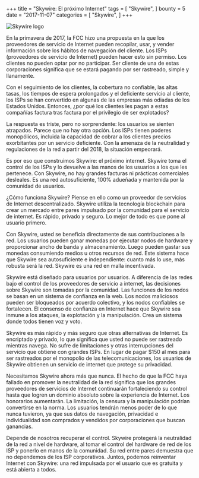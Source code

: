 +++ 
title = "Skywire: El próximo Internet" 
tags = [ 
    "Skywire", 
] 
bounty = 5 
date = "2017-11-07" 
categories = [ 
    "Skywire", 
] 
+++ 
  
![Skywire logo](/img/skywire-the-next-internet.png) 
  
En la primavera de 2017, la FCC hizo una propuesta en la que los proveedores
de servicio de Internet pueden recopilar, usar, y vender información sobre los
hábitos de navegación del cliente. Los ISPs (proveedores de servicio de Internet)
pueden hacer esto sin permiso. Los clientes no pueden optar por no participar.
Ser cliente de una de estas corporaciones significa que se estará pagando por
ser rastreado, simple y llanamente. 

Con el seguimiento de los clientes, la cobertura no confiable, las altas tasas,
los tiempos de espera prolongados y el deficiente servicio al cliente, los ISPs
se han convertido en algunas de las empresas más odiadas de los Estados Unidos.
Entonces, ¿por qué los clientes les pagan a estas compañías factura tras factura
por el privilegio de ser explotados? 

La respuesta es triste, pero no sorprendente: los usuarios se sienten atrapados.
Parece que no hay otra opción. Los ISPs tienen poderes monopólicos, incluida la
capacidad de cobrar a los clientes precios exorbitantes por un servicio deficiente.
Con la amenaza de la neutralidad y regulaciones de la red a partir del 2018, la 
situación empeorará.  

Es por eso que construimos Skywire: el próximo internet. Skywire toma el control 
de los ISPs y lo devuelve a las manos de los usuarios a los que les pertenece. 
Con Skywire, no hay grandes facturas ni prácticas comerciales desleales. Es una 
red autosuficiente, 100% adueñada y mantenida por la comunidad de usuarios. 

 ¿Cómo funciona Skywire? Piense en ello como un proveedor de servicios de Internet
 descentralizado. Skywire utiliza la tecnología blockchain para crear un
 mercado entre pares impulsado por la comunidad para el servicio de internet. Es 
 rápido, privado y seguro. Lo mejor de todo es que pone al usuario primero.  
 
Con Skywire, usted se beneficia directamente de sus contribuciones a la red. Los
usuarios pueden ganar monedas por ejecutar nodos de hardware y proporcionar ancho
de banda y almacenamiento. Luego pueden gastar sus monedas consumiendo medios u 
otros recursos de red. Este sistema hace que Skywire sea autosuficiente e 
independiente: cuanto más lo use, más robusta será la red. Skywire es una red en 
malla incentivada.  

Skywire está diseñado para usuarios por usuarios. A diferencia de las redes bajo el
control de los proveedores de servicio a internet, las decisiones sobre Skywire son
tomadas por la comunidad. Las funciones de los nodos se basan en un sistema de confianza
en la web. Los nodos maliciosos pueden ser bloqueados por acuerdo colectivo, y los 
nodos confiables se fortalecen. El consenso de confianza en Internet hace que Skywire
sea inmune a los ataques, la explotación y la manipulación. Crea un sistema donde todos
tienen voz y voto.

Skywire es más rápido y más seguro que otras alternativas de Internet. Es encriptado y
privado, lo que significa que usted no puede ser rastreado mientras navega. No sufre de
limitaciones y otras interrupciones del servicio que obtiene con grandes ISPs. En lugar
de pagar $150 al mes para ser rastreados por el monopolio de las telecomunicaciones,
los usuarios de Skywire obtienen un servicio de internet que protege su privacidad.  

Necesitamos Skywire ahora más que nunca. El hecho de que la FCC haya fallado en promover la neutralidad
de la red significa que los grandes proveedores de servicios de Internet continuarán fortaleciendo
su control hasta que logren un dominio absoluto sobre la experiencia de Internet. Los honorarios
aumentarán. La limitación, la censura y la manipulación podrían convertirse en la norma. Los usuarios
tendrán menos poder de lo que nunca tuvieron, ya que sus datos de navegación, privacidad e 
individualidad son comprados y vendidos por corporaciones que buscan ganancias.  

Depende de nosotros recuperar el control. Skywire protegerá la neutralidad de la red a 
nivel de hardware, al tomar el control del hardware de red de los ISP y ponerlo en manos
de la comunidad. Su red entre pares demuestra que no dependemos de los ISP corporativos.
Juntos, podemos reinventar Internet con Skywire: una red impulsada por el usuario que es
gratuita y está abierta a todos. 
